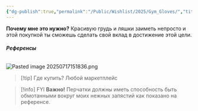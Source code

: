 ```yaml
---
{"dg-publish":true,"permalink":"/Public/Wishlist/2025/Gym_Gloves/","title":"🧤Перчатки в зал","tags":["одежда","slay"]}
---
```



**Почему мне это нужно?**
Красивую грудь и ляшки заиметь непросто и этой покупкой ты сможешь сделать свой вклад в достижение этой цели.

###### **Референсы**
![Pasted image 20250717151836.png](/img/user/Public/Wishlist/2025/attachments/Pasted%20image%2020250717151836.png)

> [!tip] Где купить?
> Любой маркетплейс

> [!info] FYI
> **Важно!** Перчатки должны иметь способность быть обмотанными вокруг моих нежных запястий как показано на референсе.